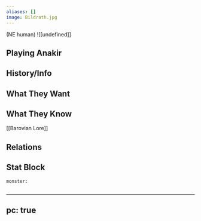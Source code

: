 ```yaml
---
aliases: []
image: Bildrath.jpg
---
```

(NE human)
![[undefined]]
## Playing Anakir

## History/Info

## What They Want

## What They Know
[[Barovian Lore]]

## Relations

## Stat Block

```statblock
monster:
```

```dataviewjs
```
---
pc: true
---